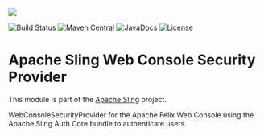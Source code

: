 [<img src="http://sling.apache.org/res/logos/sling.png"/>](http://sling.apache.org)

 [![Build Status](https://builds.apache.org/buildStatus/icon?job=sling-org-apache-sling-extensions-webconsolesecurityprovider-1.8)](https://builds.apache.org/view/S-Z/view/Sling/job/sling-org-apache-sling-extensions-webconsolesecurityprovider-1.8) [![Maven Central](https://maven-badges.herokuapp.com/maven-central/org.apache.sling/org.apache.sling.extensions.webconsolesecurityprovider/badge.svg)](http://search.maven.org/#search%7Cga%7C1%7Cg%3A%22org.apache.sling%22%20a%3A%22org.apache.sling.extensions.webconsolesecurityprovider%22) [![JavaDocs](https://www.javadoc.io/badge/org.apache.sling/org.apache.sling.extensions.webconsolesecurityprovider.svg)](https://www.javadoc.io/doc/org.apache.sling/org.apache.sling.extensions.webconsolesecurityprovider) [![License](https://img.shields.io/badge/License-Apache%202.0-blue.svg)](https://www.apache.org/licenses/LICENSE-2.0)

# Apache Sling Web Console Security Provider

This module is part of the [Apache Sling](https://sling.apache.org) project.

WebConsoleSecurityProvider for the Apache Felix Web Console using the Apache Sling Auth Core bundle to authenticate users.
